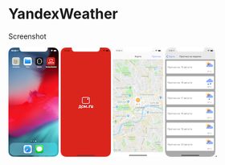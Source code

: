 # YandexWeather
Screenshot

![Иллюстрация к проекту](https://github.com/sergykapitan/YandexWeather/blob/master/ScreenShots/%20One.png)  ![Иллюстрация к проекту](https://github.com/sergykapitan/YandexWeather/blob/master/ScreenShots/Two.png)   ![Иллюстрация к проекту](https://github.com/sergykapitan/YandexWeather/blob/master/ScreenShots/Four.png)   ![Иллюстрация к проекту](https://github.com/sergykapitan/YandexWeather/blob/master/ScreenShots/Five.png). 
